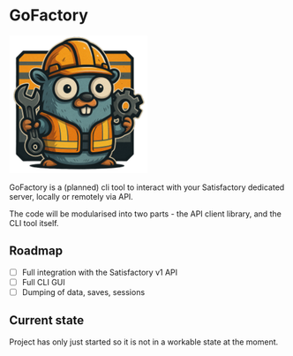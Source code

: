 # GoFactory

<img src="./logo.png" width=250 height =250>

GoFactory is a (planned) cli tool to interact with your Satisfactory dedicated server, locally or remotely via API.

The code will be modularised into two parts - the API client library, and the CLI tool itself.

## Roadmap

- [ ] Full integration with the Satisfactory v1 API
- [ ] Full CLI GUI
- [ ] Dumping of data, saves, sessions

## Current state

Project has only just started so it is not in a workable state at the moment.